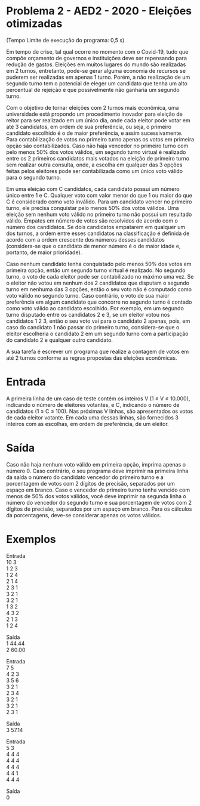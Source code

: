 # Problema 2 - AED2 - 2020 - Eleições otimizadas
(Tempo Limite de execução do programa: 0,5 s)

Em tempo de crise, tal qual ocorre no momento com o Covid-19, tudo que compõe orçamento de
governos e instituições deve ser repensando para redução de gastos. Eleições em muitos lugares do mundo são
realizadas em 2 turnos, entretanto, pode-se gerar alguma economia de recursos se puderem ser realizadas em
apenas 1 turno. Porém, a não realização de um segundo turno tem o potencial de eleger um candidato que tenha
um alto percentual de rejeição e que possivelmente não ganharia um segundo turno.

Com o objetivo de tornar eleições com 2 turnos mais econômica, uma universidade está propondo um
procedimento inovador para eleição de reitor para ser realizado em um único dia, onde cada eleitor pode votar em
até 3 candidatos, em ordem de sua preferência, ou seja, o primeiro candidato escolhido é o de maior preferência, e
assim sucessivamente. Para contabilização de votos no primeiro turno apenas os votos em primeira opção são
contabilizados. Caso não haja vencedor no primeiro turno com pelo menos 50% dos votos válidos, um segundo
turno virtual é realizado entre os 2 primeiros candidatos mais votados na eleição de primeiro turno sem realizar
outra consulta, onde, a escolha em qualquer das 3 opções feitas pelos eleitores pode ser contabilizada como um
único voto válido para o segundo turno.

Em uma eleição com C candidatos, cada candidato possui um número único entre 1 e C. Qualquer voto
com valor menor do que 1 ou maior do que C é considerado como voto inválido. Para um candidato vencer no
primeiro turno, ele precisa conquistar pelo menos 50% dos votos válidos. Uma eleição sem nenhum voto válido
no primeiro turno não possui um resultado válido. Empates em número de votos são resolvidos de acordo com o
número dos candidatos. Se dois candidatos empatarem em qualquer um dos turnos, a ordem entre esses candidatos
na classificação é definida de acordo com a ordem crescente dos números desses candidatos (considera-se que o
candidato de menor número é o de maior idade e, portanto, de maior prioridade).

Caso nenhum candidato tenha conquistado pelo menos 50% dos votos em primeira opção, então um
segundo turno virtual é realizado. No segundo turno, o voto de cada eleitor pode ser contabilizado no máximo
uma vez. Se o eleitor não votou em nenhum dos 2 candidatos que disputam o segundo turno em nenhuma das 3
opções, então o seu voto não é computado como voto válido no segundo turno. Caso contrário, o voto de sua
maior preferência em algum candidato que concorre no segundo turno é contado como voto válido ao candidato
escolhido. Por exemplo, em um segundo turno disputado entre os candidatos 2 e 3, se um eleitor votou nos
candidatos 1 2 3, então o seu voto vai para o candidato 2 apenas, pois, em caso do candidato 1 não passar do
primeiro turno, considera-se que o eleitor escolheria o candidato 2 em um segundo turno com a participação do
candidato 2 e qualquer outro candidato.

A sua tarefa é escrever um programa que realize a contagem de votos em até 2 turnos conforme as regras
propostas das eleições econômicas.

# Entrada

A primeira linha de um caso de teste contém os inteiros V (1 ≤ V ≤ 10.000), indicando o número de
eleitores votantes, e C, indicando o número de candidatos (1 ≤ C ≤ 100). Nas próximas V linhas, são apresentados
os votos de cada eleitor votante. Em cada uma dessas linhas, são fornecidos 3 inteiros com as escolhas, em ordem
de preferência, de um eleitor.

# Saída

Caso não haja nenhum voto válido em primeira opção, imprima apenas o número 0. Caso contrário, o seu
programa deve imprimir na primeira linha da saída o número do candidato vencedor do primeiro turno e a
porcentagem de votos com 2 dígitos de precisão, separados por um espaço em branco. Caso o vencedor do
primeiro turno tenha vencido com menos de 50% dos votos válidos, você deve imprimir na segunda linha o
número do vencedor do segundo turno e sua porcentagem de votos com 2 dígitos de precisão, separados por um
espaço em branco. Para os cálculos da porcentagens, deve-se considerar apenas os votos válidos.

# Exemplos

Entrada<br>
10 3<br>
1 2 3<br>
1 2 4<br>
2 1 4<br>
2 3 1<br>
3 2 1<br>
3 2 1<br>
1 3 2<br>
4 3 2<br>
2 1 3<br>
1 2 4<br>

Saída<br>
1 44.44<br>
2 60.00<br>

Entrada<br>
7 5<br>
4 2 3<br>
3 5 6<br>
3 2 1<br>
2 3 4<br>
3 2 1<br>
3 2 1<br>
2 3 1<br>

Saída<br>
3 57.14<br>

Entrada<br>
5 3<br>
4 4 4<br>
4 4 4<br>
4 4 4<br>
4 4 1<br>
4 4 4<br>

Saída<br>
0<br>
